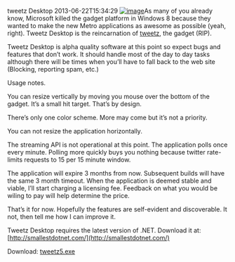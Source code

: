tweetz Desktop
2013-06-22T15:34:29
[![image](/content/images/blog/Windows-Live-Writer/tweetz-Desktop_9B6D/image_thumb.png)](/content/images/blog/Windows-Live-Writer/tweetz-Desktop_9B6D/image_2.png)As many of you already know, Microsoft killed the gadget platform in Windows 8 because they wanted to make the new Metro applications as awesome as possible (yeah, right). Tweetz Desktop is the reincarnation of [tweetz](/tweetz), the gadget (RIP).

Tweetz Desktop is alpha quality software at this point so expect bugs and features that don’t work. It should handle most of the day to day tasks although there will be times when you’ll have to fall back to the web site (Blocking, reporting spam, etc.)

Usage notes.

You can resize vertically by moving you mouse over the bottom of the gadget. It’s a small hit target. That’s by design.

There’s only one color scheme. More may come but it’s not a priority.

You can not resize the application horizontally.

The streaming API is not operational at this point. The application polls once every minute. Polling more quickly buys you nothing because twitter rate-limits requests to 15 per 15 minute window.

The application will expire 3 months from now. Subsequent builds will have the same 3 month timeout. When the application is deemed stable and viable, I’ll start charging a licensing fee. Feedback on what you would be wiling to pay will help determine the price.

That’s it for now. Hopefully the features are self-evident and discoverable. It not, then tell me how I can improve it. 

Tweetz Desktop requires the latest version of .NET. Download it at: [http://smallestdotnet.com/](http://smallestdotnet.com/)

Download: [tweetz5.exe](/downloads)
